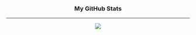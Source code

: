 <h3 align="center">
My GitHub Stats
</h3>
<hr/>

<div align="center">
  <img src="https://github-readme-stats.vercel.app/api/top-langs/?username=luisfilipemsp&layout=compact&hide=html&title_color=000000&bg_color=FFFFFF" />
</div>
 
